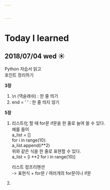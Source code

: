 ```yaml
---


---
```


<h1 id="today-i-learned">Today I learned</h1>
<h2 id="wed-sunny">2018/07/04 wed ☀️</h2>
<p>Python 자습서 읽고<br>
포인트 정리하기</p>
<p><strong>3장</strong></p>
<ol>
<li>\n  (역슬래쉬) : 한 줄 띄기</li>
<li>end = ’ ’ : 한 줄 띄지 않기</li>
</ol>
<p><strong>5장</strong></p>
<ol>
<li>
<p>리스트化 할 때 for문 if문을 한 줄로 늘여 쓸 수 있다.<br>
예를 들어<br>
a_list = []<br>
for i in range(10):<br>
a_list.append(i**2)<br>
위와 같은 식을 한 줄로 표현할 수 있다.<br>
a_list = [i **2 for i in range(10)]</p>
<p>리스트 컴프리헨션<br>
-&gt; 표현식 + for문 / 여러개의 for문이나 if문</p>
</li>
<li></li>
</ol>

